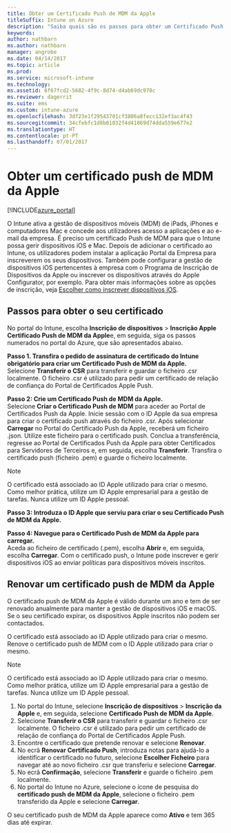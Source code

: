 ```yaml
---
title: Obter um Certificado Push de MDM da Apple
titleSuffix: Intune on Azure
description: "Saiba quais são os passos para obter um Certificado Push de MDM da Apple para gerir dispositivos iOS com o Intune.\""
keywords: 
author: nathbarn
ms.author: nathbarn
manager: angrobe
ms.date: 04/14/2017
ms.topic: article
ms.prod: 
ms.service: microsoft-intune
ms.technology: 
ms.assetid: 6f67fcd2-5682-4f9c-8d74-d4ab69dc978c
ms.reviewer: dagerrit
ms.suite: ems
ms.custom: intune-azure
ms.openlocfilehash: 3df23e1f29543701cf3806a8fecc132ef3ac4f43
ms.sourcegitcommit: 34cfebfc1d8b81032f4d41869d74dda559e677e2
ms.translationtype: HT
ms.contentlocale: pt-PT
ms.lasthandoff: 07/01/2017
---
```

# <a name="get-an-apple-mdm-push-certificate"></a>Obter um certificado push de MDM da Apple

[!INCLUDE[azure_portal](./includes/azure_portal.md)]

O Intune ativa a gestão de dispositivos móveis (MDM) de iPads, iPhones e computadores Mac e concede aos utilizadores acesso a aplicações e ao e-mail da empresa. É preciso um certificado Push de MDM para que o Intune possa gerir dispositivos iOS e Mac. Depois de adicionar o certificado ao Intune, os utilizadores podem instalar a aplicação Portal da Empresa para inscreverem os seus dispositivos. Também pode configurar a gestão de dispositivos iOS pertencentes à empresa com o Programa de Inscrição de Dispositivos da Apple ou inscrever os dispositivos através do Apple Configurator, por exemplo. Para obter mais informações sobre as opções de inscrição, veja [Escolher como inscrever dispositivos iOS](enrollment-method-choose-ios.md).

## <a name="steps-to-get-your-certificate"></a>Passos para obter o seu certificado
No portal do Intune, escolha **Inscrição de dispositivos** > **Inscrição Apple** **Certificado Push de MDM da Apple**e, em seguida, siga os passos numerados no portal do Azure, que são apresentados abaixo.

**Passo 1. Transfira o pedido de assinatura de certificado do Intune obrigatório para criar um Certificado Push de MDM da Apple.**<br>
Selecione **Transferir o CSR** para transferir e guardar o ficheiro .csr localmente. O ficheiro .csr é utilizado para pedir um certificado de relação de confiança do Portal de Certificados Apple Push.

**Passo 2: Crie um Certificado Push de MDM da Apple.**<br>
Selecione **Criar o Certificado Push de MDM** para aceder ao Portal de Certificados Push da Apple. Inicie sessão com o ID Apple da sua empresa para criar o certificado push através do ficheiro .csr. Após selecionar **Carregar** no Portal do Certificado Push da Apple, receberá um ficheiro .json. Utilize este ficheiro para o certificado push. Conclua a transferência, regresse ao Portal de Certificados Push da Apple para obter Certificados para Servidores de Terceiros e, em seguida, escolha **Transferir**. Transfira o certificado push (ficheiro .pem) e guarde o ficheiro localmente.

> [!NOTE]
> O certificado está associado ao ID Apple utilizado para criar o mesmo. Como melhor prática, utilize um ID Apple empresarial para a gestão de tarefas. Nunca utilize um ID Apple pessoal.

**Passo 3: Introduza o ID Apple que serviu para criar o seu Certificado Push de MDM da Apple.**

**Passo 4: Navegue para o Certificado Push de MDM da Apple para carregar.**<br>
Aceda ao ficheiro de certificado (.pem), escolha **Abrir** e, em seguida, escolha **Carregar**. Com o certificado push, o Intune pode inscrever e gerir dispositivos iOS ao enviar políticas para dispositivos móveis inscritos.

## <a name="renew-apple-mdm-push-certificate"></a>Renovar um certificado push de MDM da Apple
O certificado push de MDM da Apple é válido durante um ano e tem de ser renovado anualmente para manter a gestão de dispositivos iOS e macOS. Se o seu certificado expirar, os dispositivos Apple inscritos não podem ser contactados.

O certificado está associado ao ID Apple utilizado para criar o mesmo. Renove o certificado push de MDM com o ID Apple utilizado para criar o mesmo.

> [!NOTE]
> O certificado está associado ao ID Apple utilizado para criar o mesmo. Como melhor prática, utilize um ID Apple empresarial para a gestão de tarefas. Nunca utilize um ID Apple pessoal.

1. No portal do Intune, selecione **Inscrição de dispositivos** > **Inscrição da Apple** e, em seguida, selecione **Certificado Push de MDM da Apple**.
2. Selecione **Transferir o CSR** para transferir e guardar o ficheiro .csr localmente. O ficheiro .csr é utilizado para pedir um certificado de relação de confiança do Portal de Certificados Apple Push.
3. Encontre o certificado que pretende renovar e selecione **Renovar**.
4. No ecrã **Renovar Certificado Push**, introduza notas para ajudá-lo a identificar o certificado no futuro, selecione **Escolher Ficheiro** para navegar até ao novo ficheiro .csr que transferiu e selecione **Carregar**.
5. No ecrã **Confirmação**, selecione **Transferir** e guarde o ficheiro .pem localmente.
6. No portal do Intune no Azure, selecione o ícone de pesquisa do **certificado push de MDM da Apple**, selecione o ficheiro .pem transferido da Apple e selecione **Carregar**.

O seu certificado push de MDM da Apple aparece como **Ativo** e tem 365 dias até expirar.
